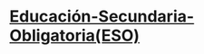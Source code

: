 <!-- TITLE: Oferta Formativa -->
<!-- SUBTITLE: A quick summary of Oferta Formativa -->

# **[Educación-Secundaria-Obligatoria(ESO)](/Educación-Secundaria-Obligatoria(ESO))**